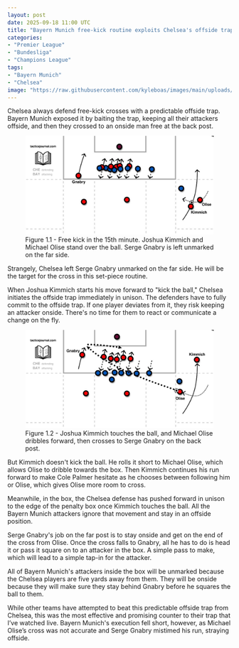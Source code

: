 ```yaml
---
layout: post
date: 2025-09-18 11:00 UTC
title: "Bayern Munich free-kick routine exploits Chelsea's offside trap"
categories:
- "Premier League"
- "Bundesliga"
- "Champions League"
tags:
- "Bayern Munich"
- "Chelsea"
image: "https://raw.githubusercontent.com/kyleboas/images/main/uploads/2025/09/17/Image-17Sep2025_19:14:26.png"
---
```


Chelsea always defend free-kick crosses with a predictable offside trap. Bayern Munich exposed it by baiting the trap, keeping all their attackers offside, and then they crossed to an onside man free at the back post.

<!---more--->

<figure>
    <img src="https://raw.githubusercontent.com/kyleboas/images/main/uploads/2025/09/17/Image-17Sep2025_19:14:26.png">
    <figcaption>Figure 1.1 - Free kick in the 15th minute. Joshua Kimmich and Michael Olise stand over the ball. Serge Gnabry is left unmarked on the far side.</figcaption>
</figure>

Strangely, Chelsea left Serge Gnabry unmarked on the far side. He will be the target for the cross in this set-piece routine.

When Joshua Kimmich starts his move forward to "kick the ball," Chelsea initiates the offside trap immediately in unison. The defenders have to fully commit to the offside trap. If one player deviates from it, they risk keeping an attacker onside. There's no time for them to react or communicate a change on the fly.

<figure>
    <img src="https://raw.githubusercontent.com/kyleboas/images/main/uploads/2025/09/17/Image-17Sep2025_19:14:29.png">
    <figcaption>Figure 1.2 - Joshua Kimmich touches the ball, and Michael Olise dribbles forward, then crosses to Serge Gnabry on the back post.</figcaption>
</figure>

But Kimmich doesn't kick the ball. He rolls it short to Michael Olise, which allows Olise to dribble towards the box. Then Kimmich continues his run forward to make Cole Palmer hesitate as he chooses between following him or Olise, which gives Olise more room to cross.

Meanwhile, in the box, the Chelsea defense has pushed forward in unison to the edge of the penalty box once Kimmich touches the ball. All the Bayern Munich attackers ignore that movement and stay in an offside position.

Serge Gnabry's job on the far post is to stay onside and get on the end of the cross from Olise. Once the cross falls to Gnabry, all he has to do is head it or pass it square on to an attacker in the box. A simple pass to make, which will lead to a simple tap-in for the attacker.

All of Bayern Munich's attackers inside the box will be unmarked because the Chelsea players are five yards away from them. They will be onside because they will make sure they stay behind Gnabry before he squares the ball to them.

While other teams have attempted to beat this predictable offside trap from Chelsea, this was the most effective and promising counter to their trap that I’ve watched live. Bayern Munich's execution fell short, however, as Michael Olise’s cross was not accurate and Serge Gnabry mistimed his run, straying offside.